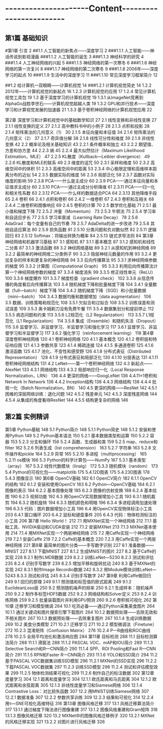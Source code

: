 ---------------------Content------------------------
========
第1篇 基础知识
------------

#第1章 引言 2
##1.1 人工智能的新焦点——深度学习 2
###1.1.1 人工智能——神话传说到影视漫画 
###1.1.2 人工智能的诞生 3
###1.1.3 神经科学的研究 4
###1.1.4 人工神经网络的兴起 5
###1.1.5 神经网络的第一次寒冬 6
###1.1.6 神经网络的第一次复兴 8
###1.1.7 神经网络的第二次寒冬 9
###1.1.8 2006年——深度学习的起点 10
###1.1.9 生活中的深度学习 11
###1.1.10 常见深度学习框架简介 12

##1.2 给计算机一双眼睛——计算机视觉 14
###1.2.1 计算机视觉简史 14
1.2.2 2012年——计算机视觉的新起点 16
1.2.3 计算机视觉的应用 17
1.2.4 常见计算机视觉工具包 19
1.3 基于深度学习的计算机视觉 19
1.3.1 从ImageNet竞赛到AlphaGo战胜李世石——计算机视觉超越人类 19
1.3.2 GPU和并行技术——深度学习和计算视觉发展的加速器 21
1.3.3 基于卷积神经网络的计算机视觉应用 22


第2章 深度学习和计算机视觉中的基础数学知识 27
2.1 线性变换和非线性变换 27
2.1.1 线性变换的定义 27
2.1.2 高中教科书中的小例子 28
2.1.3 点积和投影 28
2.1.4 矩阵乘法的几何意义（1） 30
2.1.5 本征向量和本征值 34
2.1.6 矩阵乘法的几何意义（2） 37
2.1.7 奇异值分解 38
2.1.8 线性可分性和维度 39
2.1.9 非线性变换 42
2.2 概率论及相关基础知识 43
2.2.1 条件概率和独立 43
2.2.2 期望值、方差和协方差 44
2.2.3 熵 45
2.2.4 最大似然估计（Maximum Likelihood Estimation，MLE） 47
2.2.5 KL散度（Kullback—Leibler divergence） 49
2.2.6 KL散度和MLE的联系 49
2.3 维度的诅咒 50
2.3.1 采样和维度 50
2.3.2 高维空间中的体积 51
2.3.3 高维空间中的距离 53
2.3.4 中心极限定理和高维样本距离分布的近似 54
2.3.5 数据实际的维度 56
2.3.6 局部泛化 58
2.3.7 函数对实际维度的影响 59
2.3.8 PCA——什么是主成分 60
2.3.9 PCA——通过本征向量和本征值求主成分 60
2.3.10 PCA——通过主成分分析降维 61
2.3.11 PCA——归一化和相关性系数 63
2.3.12 PCA——什么样的数据适合PCA 64
2.3.13 其他降维手段 65
2.4 卷积 66
2.4.1 点积和卷积 66
2.4.2 一维卷积 67
2.4.3 卷积和互相关 68
2.4.4 二维卷积和图像响应 69
2.4.5 卷积的计算 70
2.5 数学优化基础 71
2.5.1 最小值和梯度下降 72
2.5.2 冲量（Momentum） 73
2.5.3 牛顿法 75
2.5.4 学习率和自适应步长 77
2.5.5 学习率衰减（Learning Rate Decay） 78
2.5.6 AdaGrad：每个变量有自己的节奏 78
2.5.7 AdaDelta的进一步改进 79
2.5.8 其他自适应算法 80
2.5.9 损失函数 81
2.5.10 分类问题和负对数似然 82
2.5.11 逻辑回归 83
2.5.12 Softmax：将输出转换为概率 84
2.5.13 链式求导法则 84
第3章 神经网络和机器学习基础 87
3.1 感知机 87
3.1.1 基本概念 87
3.1.2 感知机和线性二分类 87
3.1.3 激活函数 88
3.2 神经网络基础 89
3.2.1 从感知机到神经网络 89
3.2.2 最简单的神经网络二分类例子 90
3.2.3 隐层神经元数量的作用 93
3.2.4 更加复杂的样本和更复杂的神经网络 94
3.3 后向传播算法 95
3.3.1 求神经网络参数的梯度 95
3.3.2 计算图（Computational Graph） 95
3.3.3 利用后向传播算法计算一个神经网络参数的梯度 97
3.3.4 梯度消失 99
3.3.5 修正线性单元（ReLU） 100
3.3.6 梯度爆炸 101
3.3.7 梯度检查（gradient check） 102
3.3.8 从信息传播的角度看后向传播算法 103
3.4 随机梯度下降和批量梯度下降 104
3.4.1 全量数据（full—batch）梯度下降 104
3.4.2 随机梯度下降（SGD）和小批量数据（mini—batch） 104
3.4.3 数据均衡和数据增加（data augmentation） 106
3.5 数据、训练策略和规范化 108
3.5.1 欠拟合和过拟合 108
3.5.2 训练误差和测试误差 109
3.5.3 奥卡姆剃刀没有免费午餐 111
3.5.4 数据集划分和提前停止 112
3.5.5 病态问题和约束 113
3.5.6 L2规范化（L2 Regularization） 113
3.5.7 L1规范化（L1 Regularization） 114
3.5.8 集成（Ensemble）和随机失活（Dropout） 115
3.6 监督学习、非监督学习、半监督学习和强化学习 117
3.6.1 监督学习、非监督学习和半监督学习 117
3.6.2 强化学习（reinforcement learning） 118
第4章 深度卷积神经网络 120
4.1 卷积神经网络 120
4.1.1 基本概念 120
4.1.2 卷积层和特征响应图 121
4.1.3 参数共享 123
4.1.4 稀疏连接 124
4.1.5 多通道卷积 125
4.1.6 激活函数 125
4.1.7 池化、不变性和感受野 126
4.1.8 分布式表征（Distributed Representation） 128
4.1.9 分布式表征和局部泛化 130
4.1.10 分层表达 131
4.1.11 卷积神经网络结构 131
4.2 LeNet——第一个卷积神经网络 132
4.3 新起点——AlexNet 133
4.3.1 网络结构 133
4.3.2 局部响应归一化（Local Response Normalization，LRN） 136
4.4 更深的网络——GoogLeNet 136
4.4.11×1卷积和Network In Network 136
4.4.2 Inception结构 138
4.4.3 网络结构 138
4.4.4 批规一化（Batch Normalization，BN） 140
4.5 更深的网络——ResNet 142
4.5.1 困难的深层网络训练：退化问题 142
4.5.2 残差单元 142
4.5.3 深度残差网络 144
4.5.4 从集成的角度看待ResNet 144
4.5.5 结构更复杂的网络 146

第2篇 实例精讲
----------

第5章 Python基础 148
5.1 Python简介 148
5.1.1 Python简史 148
5.1.2 安装和使用Python 149
5.2 Python基本语法 150
5.2.1 基本数据类型和运算 150
5.2.2 容器 153
5.2.3 分支和循环 156
5.2.4 函数、生成器和类 159
5.2.5 map、reduce和filter 162
5.2.6 列表生成（list comprehension） 163
5.2.7 字符串 163
5.2.8 文件操作和pickle 164
5.2.9 异常 165
5.2.10 多进程（multiprocessing） 165
5.2.11 os模块 166
5.3 Python的科学计算包——NumPy 167
5.3.1 基本类型（array） 167
5.3.2 线性代数模块（linalg） 172
5.3.3 随机模块（random） 173
5.4 Python的可视化包——matplotlib 175
5.4.12D图表 175
5.4.23D图表 178
5.4.3 图像显示 180
第6章 OpenCV基础 182
6.1 OpenCV简介 182
6.1.1 OpenCV的结构 182
6.1.2 安装和使用OpenCV 183
6.2 Python—OpenCV基础 184
6.2.1 图像的表示 184
6.2.2 基本图像处理 185
6.2.3 图像的仿射变换 188
6.2.4 基本绘图 190
6.2.5 视频功能 192
6.3 用OpenCV实现数据增加小工具 193
6.3.1 随机裁剪 194
6.3.2 随机旋转 194
6.3.3 随机颜色和明暗 196
6.3.4 多进程调用加速处理 196
6.3.5 代码：图片数据增加小工具 196
6.4 用OpenCV实现物体标注小工具 203
6.4.1 窗口循环 203
6.4.2 鼠标和键盘事件 205
6.4.3 代码：物体检测标注的小工具 206
第7章 Hello World！ 212
7.1 用MXNet实现一个神经网络 212
7.1.1 基础工具、NVIDIA驱动和CUDA安装 212
7.1.2 安装MXNet 213
7.1.3 MXNet基本使用 214
7.1.4 用MXNet实现一个两层神经网络 215
7.2 用Caffe实现一个神经网络 219
7.2.1 安装Caffe 219
7.2.2 Caffe的基本概念 220
7.2.3 用Caffe实现一个两层神经网络 221
第8章 最简单的图片分类——手写数字识别 227
8.1 准备数据——MNIST 227
8.1.1 下载MNIST 227
8.1.2 生成MNIST的图片 227
8.2 基于Caffe的实现 228
8.2.1 制作LMDB数据 229
8.2.2 训练LeNet—5230
8.2.3 测试和评估 235
8.2.4 识别手写数字 239
8.2.5 增加平移和旋转扰动 240
8.3 基于MXNet的实现 242
8.3.1 制作Image Recordio数据 242
8.3.2 用Module模块训练LeNet—5243
8.3.3 测试和评估 245
8.3.4 识别手写数字 247
第9章 利用Caffe做回归 249
9.1 回归的原理 249
9.1.1 预测值和标签值的欧式距离 249
9.1.2 EuclideanLoss层 250
9.2 预测随机噪声的频率 250
9.2.1 生成样本：随机噪声 250
9.2.2 制作多标签HDF5数据 252
9.2.3 网络结构和Solver定义 253
9.2.4 训练网络 259
9.2.5 批量装载图片并利用GPU预测 260
9.2.6 卷积核可视化 262
第10章 迁移学习和模型微调 264
10.1 吃货必备——通过Python采集美食图片 264
10.1.1 通过关键词和图片搜索引擎下载图片 264
10.1.2 数据预处理——去除无效和不相关图片 267
10.1.3 数据预处理——去除重复图片 267
10.1.4 生成训练数据 269
10.2 美食分类模型 271
10.2.1 迁移学习 271
10.2.2 模型微调法（Finetune） 272
10.2.3 混淆矩阵（Confusion Matrix） 276
10.2.4 P—R曲线和ROC曲线 278
10.2.5 全局平均池化和激活响应图 284
第11章 目标检测 288
11.1 目标检测算法简介 288
11.1.1 滑窗法 288
11.1.2 PASCAL VOC、mAP和IOU简介 289
11.1.3 Selective Search和R—CNN简介 290
11.1.4 SPP、ROI Pooling和Fast R—CNN简介 291
11.1.5 RPN和Faster R—CNN简介 293
11.1.6 YOLO和SSD简介 294
11.2 基于PASCAL VOC数据集训练SSD模型 296
11.2.1 MXNet的SSD实现 296
11.2.2 下载PASCAL VOC数据集 297
11.2.3 训练SSD模型 298
11.2.4 测试和评估模型效果 299
11.2.5 物体检测结果可视化 299
11.2.6 制作自己的标注数据 302
第12章 度量学习 304
12.1 距离和度量学习 304
12.1.1 欧氏距离和马氏距离 304
12.1.2 欧式距离和余弦距离 305
12.1.3 非线性度量学习和Siamese网络 306
12.1.4 Contrastive Loss：对比损失函数 307
12.2 用MNIST训练Siamese网络 307
12.2.1 数据准备 307
12.2.2 参数共享训练 309
12.2.3 结果和可视化 314
12.2.4 用τ—SNE可视化高维特征 316
第13章 图像风格迁移 317
13.1 风格迁移算法简介 317
13.1.1 通过梯度下降法进行图像重建 317
13.1.2 图像风格重建和Gram矩阵 318
13.1.3 图像风格迁移 320
13.2 MXNet中的图像风格迁移例子 320
13.2.1 MXNet的风格迁移实现 321
13.2.2 对图片进行风格迁移 326